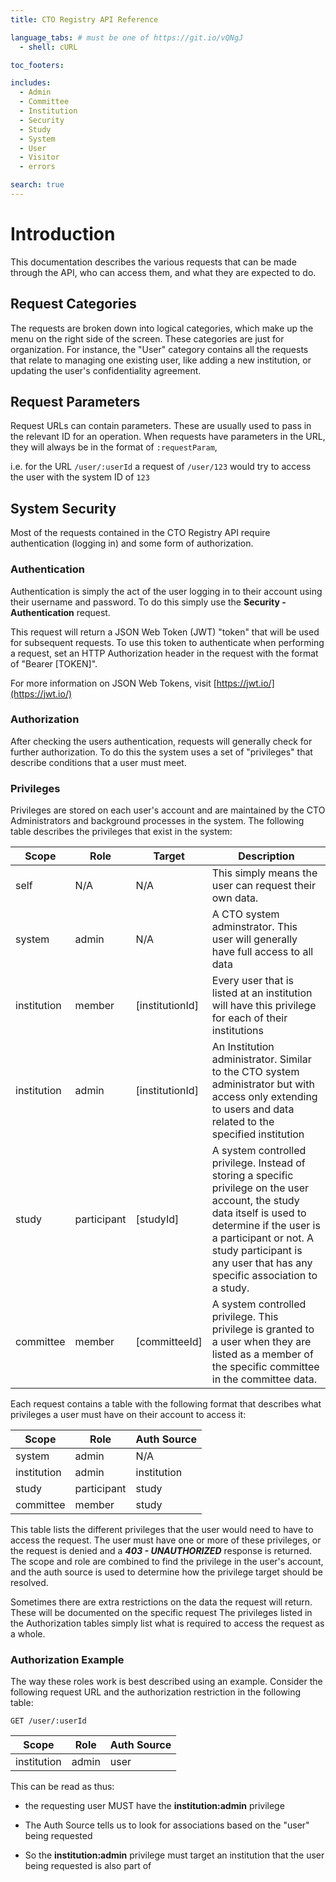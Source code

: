 ```yaml
---
title: CTO Registry API Reference

language_tabs: # must be one of https://git.io/vQNgJ
  - shell: cURL

toc_footers:

includes:
  - Admin
  - Committee
  - Institution
  - Security
  - Study
  - System
  - User
  - Visitor
  - errors

search: true
---
```


# Introduction

This documentation describes the various requests that can be made through the API, who can access them, and what they are expected to do.

## Request Categories

The requests are broken down into logical categories, which make up the menu on the right side of the screen.
These categories are just for organization. For instance, the "User" category contains all the requests that relate
to managing one existing user, like adding a new institution, or updating the user's confidentiality agreement.

## Request Parameters

Request URLs can contain parameters.  These are usually used to pass in the relevant ID for an operation.  When
requests have parameters in the URL, they will always be in the format of `:requestParam`,

i.e. for the URL `/user/:userId` a request of `/user/123` would try to access the user with the system ID of `123`

## System Security

Most of the requests contained in the CTO Registry API require authentication (logging in) and some form of authorization.

### Authentication

Authentication is simply the act of the user logging in to their account using their username and password.  To do this
simply use the <strong>Security - Authentication</strong> request.

This request will return a JSON Web Token (JWT) "token" that will be used for subsequent requests. To use this token to authenticate when performing a request,
set an HTTP Authorization header in the request with the format of "Bearer [TOKEN]".

For more information on JSON Web Tokens, visit [https://jwt.io/](https://jwt.io/)

### Authorization

After checking the users authentication, requests will generally check for further authorization.  To do this the system
uses a set of "privileges" that describe conditions that a user must meet.


### Privileges

Privileges are stored on each user's account and are maintained by the CTO Administrators and background processes in the system.
The following table describes the privileges that exist in the system:

 Scope      | Role       | Target      | Description
------------|------------|-------------|-------
self| N/A | N/A| This simply means the user can request their own data.
system| admin| N/A | A CTO system adminstrator.  This user will generally have full access to all data
institution|member|[institutionId]| Every user that is listed at an institution will have this privilege for each of their institutions
institution|admin|[institutionId]| An Institution administrator.  Similar to the CTO system administrator but with access only extending to users and data related to the specified institution
study|participant|[studyId]| A system controlled privilege.  Instead of storing a specific privilege on the user account, the study data itself is used to determine if the user is a participant or not.  A study participant is any user that has any specific association to a study.
committee|member|[committeeId]| A system controlled privilege.  This privilege is granted to a user when they are listed as a member of the specific committee in the committee data.



Each request contains a table with the following format that describes what privileges a user must have on their account to access it:

 Scope      | Role       | Auth Source
------------|------------|-------------
system| admin| N/A
institution|admin|institution
study|participant|study
committee|member|study

This table lists the different privileges that the user would need to have to access the request.  The user must have one
or more of these privileges, or the request is denied and a <strong><em>403 - UNAUTHORIZED</em></strong> response is returned. The scope and role are combined to find the
privilege in the user's account, and the auth source is used to determine how the privilege target should be resolved.

<aside class="notice">Sometimes there are extra restrictions on the data the request will return. These will be documented on the specific request
The privileges listed in the Authorization tables simply list what is required to access the request as a whole.</aside>


### Authorization Example

The way these roles work is best described using an example. Consider the following request URL and the authorization
restriction in the following table:

`GET /user/:userId`

 Scope      | Role       | Auth Source
------------|------------|-------------
institution|admin|user

This can be read as thus:

- the requesting user MUST have the <strong>institution:admin</strong> privilege

- The Auth Source tells us to look for associations based on the "user" being requested

- So the <strong>institution:admin</strong> privilege must target an institution that the user being requested is also part of




